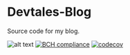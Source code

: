 # Devtales-Blog
Source code for my blog. 

![alt text](https://api.travis-ci.org/d-baranowski/Devtales-Blog.svg?branch=master)
[![BCH compliance](https://bettercodehub.com/edge/badge/d-baranowski/Devtales-Blog?branch=master)](https://bettercodehub.com/)
[![codecov](https://codecov.io/gh/d-baranowski/Devtales-Blog/branch/master/graph/badge.svg)](https://codecov.io/gh/d-baranowski/Devtales-Blog)